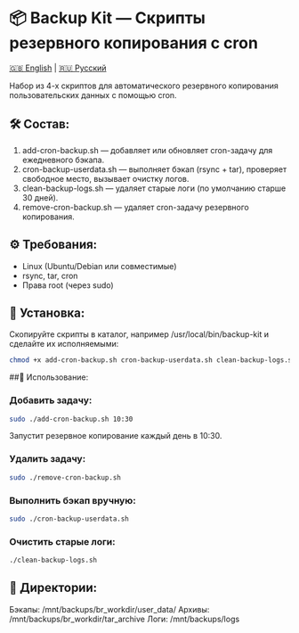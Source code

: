 # 📦 Backup Kit — Скрипты резервного копирования с cron

[🇬🇧 English](../EN/README_CRON_EN.md) | [🇷🇺 Русский](README_CRON_RU.md)

Набор из 4-х скриптов для автоматического резервного копирования пользовательских данных с помощью cron.

## 🛠 Состав:

1. add-cron-backup.sh — добавляет или обновляет cron-задачу для ежедневного бэкапа.
2. cron-backup-userdata.sh — выполняет бэкап (rsync + tar), проверяет свободное место, вызывает очистку логов.
3. clean-backup-logs.sh — удаляет старые логи (по умолчанию старше 30 дней).
4. remove-cron-backup.sh — удаляет cron-задачу резервного копирования.

## ⚙ Требования:

- Linux (Ubuntu/Debian или совместимые)
- rsync, tar, cron
- Права root (через sudo)

## 🚀 Установка:

Скопируйте скрипты в каталог, например /usr/local/bin/backup-kit и сделайте их исполняемыми:
```bash
chmod +x add-cron-backup.sh cron-backup-userdata.sh clean-backup-logs.sh remove-cron-backup.sh
```

##📌 Использование:

### Добавить задачу:
```bash
sudo ./add-cron-backup.sh 10:30
```

Запустит резервное копирование каждый день в 10:30.

### Удалить задачу:
```bash
sudo ./remove-cron-backup.sh
```

### Выполнить бэкап вручную:
```bash
sudo ./cron-backup-userdata.sh
```

### Очистить старые логи:
```bash
./clean-backup-logs.sh
```

## 📂 Директории:

Бэкапы: /mnt/backups/br_workdir/user_data/<username>
Архивы: /mnt/backups/br_workdir/tar_archive
Логи: /mnt/backups/logs
